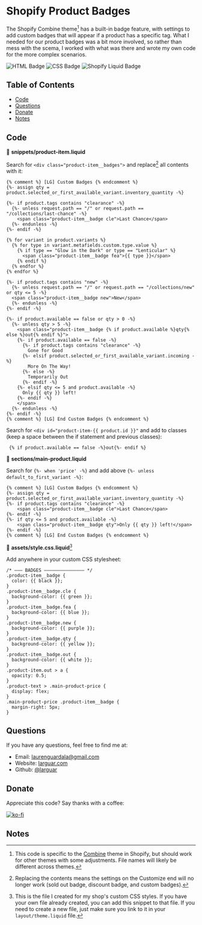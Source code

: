 # Shopify Product Badges
The Shopify Combine theme[^1] has a built-in badge feature, with settings to add custom badges that will appear if a product has a specific tag. What I needed for our product badges was a bit more involved, so rather than mess with the scema, I worked with what was there and wrote my own code for the more complex scenarios.

![HTML Badge](https://img.shields.io/badge/-HTML-323795) ![CSS Badge](https://img.shields.io/badge/-CSS-01A990) ![Shopify Liquid Badge](https://img.shields.io/badge/-Shopify%20Liquid-750460)


## Table of Contents 
* [Code](#code)    
* [Questions](#questions) 
* [Donate](#donate)
* [Notes](#notes)


## Code

:file_folder: **snippets/product-item.liquid**

Search for `<div class="product-item__badges">` and replace[^2] all contents with it:
```
{% comment %} [LG] Custom Badges {% endcomment %}
{%- assign qty = product.selected_or_first_available_variant.inventory_quantity -%}

{%- if product.tags contains "clearance" -%}
  {%- unless request.path == "/" or request.path == "/collections/last-chance" -%}
    <span class="product-item__badge cle">Last Chance</span>
  {%- endunless -%}
{%- endif -%}

{% for variant in product.variants %}
  {% for type in variant.metafields.custom.type.value %}  
    {% if type == "Glow in the Dark" or type == "Lenticular" %}  
      <span class="product-item__badge fea">{{ type }}</span>
    {% endif %}
  {% endfor %}
{% endfor %}

{%- if product.tags contains "new" -%}
  {%- unless request.path == "/" or request.path == "/collections/new" or qty <= 5 -%}
  <span class="product-item__badge new">New</span>
  {%- endunless -%}
{%- endif -%}

{%- if product.available == false or qty > 0 -%}
  {%- unless qty > 5 -%}
    <span class="product-item__badge {% if product.available %}qty{% else %}out{% endif %}">
    {%- if product.available == false -%}        
      {%- if product.tags contains "clearance" -%}
        Gone for Good
      {%- elsif product.selected_or_first_available_variant.incoming -%}
        More On The Way!
      {%- else -%}
        Temporarily Out
      {%- endif -%}
    {%- elsif qty <= 5 and product.available -%}
      Only {{ qty }} left!
    {%- endif -%}
    </span>
  {%- endunless -%}
{%- endif -%}
{% comment %} [LG] End Custom Badges {% endcomment %}
```

Search for `<div id="product-item-{{ product.id }}"` and add to classes (keep a space between the if statement and previous classes):
```
 {% if product.available == false -%}out{%- endif %}
```

:file_folder: **sections/main-product.liquid**

Search for `{%- when 'price' -%}` and add above `{%- unless default_to_first_variant -%}`:
```
{% comment %} [LG] Custom Badges {% endcomment %}
{%- assign qty = product.selected_or_first_available_variant.inventory_quantity -%}
{%- if product.tags contains "clearance" -%}
    <span class="product-item__badge cle">Last Chance</span>
{%- endif -%}
{%- if qty <= 5 and product.available -%}
    <span class="product-item__badge qty">Only {{ qty }} left!</span>
{%- endif -%}
{% comment %} [LG] End Custom Badges {% endcomment %}
```

:file_folder: **assets/style.css.liquid**[^3]

Add anywhere in your custom CSS stylesheet:
```
/* ——— BADGES ——————————————— */
.product-item__badge {
  color: {{ black }};
}
.product-item__badge.cle {
  background-color: {{ green }};
}
.product-item__badge.fea {
  background-color: {{ blue }};
}
.product-item__badge.new {
  background-color: {{ purple }};
}
.product-item__badge.qty {
  background-color: {{ yellow }};
}
.product-item__badge.out {
  background-color: {{ white }};
}
.product-item.out > a {
  opacity: 0.5;
}
.product-text > .main-product-price {
  display: flex;
}
.main-product-price .product-item__badge {
  margin-right: 5px;
}
```

## Questions
If you have any questions, feel free to find me at:
* Email: laurenguardala@gmail.com
* Website: [larguar.com](https://larguar.com)
* Github: [@larguar](https://github.com/larguar)


## Donate
Appreciate this code? Say thanks with a coffee:

[![ko-fi](https://www.ko-fi.com/img/githubbutton_sm.svg)](https://ko-fi.com/W7W21YVJJ)


## Notes
[^1]: This code is specific to the [Combine](https://themes.shopify.com/themes/combine/styles/objects) theme in Shopify, but should work for other themes with some adjustments. File names will likely be different across themes.
[^2]: Replacing the contents means the settings on the Customize end will no longer work (sold out badge, discount badge, and custom badges).
[^3]: This is the file I created for my shop's custom CSS styles. If you have your own file already created, you can add this snippet to that file. If you need to create a new file, just make sure you link to it in your `layout/theme.liquid` file.
